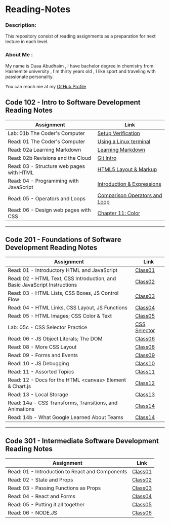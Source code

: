 # Reading-Notes


### Description:
This repository consist of reading assignments as a preparation for next lecture in each level. 



### About Me :
My name is Duaa Abudhaim , I have bachelor degree in chemistry from Hashemite university , I'm thirty years old ,
I like sport and traveling with passionate personality.

You can reach me at my [GitHub Profile](https://github.com/duaa9094)




## Code 102 - Intro to Software Development Reading Notes


| Assignment                        | Link                            |
| --------------------------------- | -------------------------------- |
| Lab: 01b The Coder's Computer     | [Setup Verification](lab01b.md) |
| Read: 01 The Coder's Computer     | [Using a Linux terminal](/read01.md) |
| Read: 02a Learning Markdown       | [Learning Markdown](read02a.md) |
| Read: 02b Revisions and the Cloud | [Git Intro](read02b.md) |
| Read: 03 - Structure web pages with HTML | [HTML5 Layout & Markup](read03.md) |
| Read: 04 - Programming with JavaScript | [Introduction & Expressions](read04.md) |
| Read: 05 - Operators and Loops | [Comparison Operators and Loop ](read05.md) |
| Read: 06 - Design web pages with CSS | [Chapter 11: Color ](read06.md) |

-----------------------------------------------------------------------------------------------------------------------------------------------

## Code 201 - Foundations of Software Development Reading Notes

| Assignment                        | Link                            |
| --------------------------------- | ------------------------------- |
| Read: 01 - Introductory HTML and JavaScript | [Class01](class01.md)                            |
| Read: 02 - HTML Text, CSS Introduction, and Basic JavaScript Instructions | [Class02](class02md)                            |
| Read: 03 - HTML Lists, CSS Boxes, JS Control Flow | [Class03](class03.md)                            |
| Read: 04 - HTML Links, CSS Layout, JS Functions| [Class04](class04.md)                            |
| Read: 05 - HTML Images; CSS Color & Text | [Class05](class05.md)                            |
| Lab: 05c - CSS Selector Practice  | [CSS Selector](cssselector.md)                            |
| Read: 06 - JS Object Literals; The DOM    | [Class06](class06.md)                            |
| Read: 08 - More CSS Layout        | [Class08](class08.md)                            |
| Read: 09 - Forms and Events       | [Class09](class09.md)                            |
| Read: 10 - JS Debugging              | [Class10](class10.md)                            |
| Read: 11 - Assorted Topics        | [Class11](class11.md)                            |
| Read: 12 - Docs for the HTML \<canvas\> Element & Chart.js                        | [Class12](class12.md)                            |
| Read: 13 - Local Storage   | [Class13](class13.md)                            |
| Read: 14a - CSS Transforms, Transitions, and Animations         | [Class14](class14a.md)                            |
| Read: 14b - What Google Learned About Teams                       | [Class14](class14b.md)                            |

-----------------------------------------------------------------------------------------------------------------------------------------------

## Code 301 - Intermediate Software Development Reading Notes

| Assignment                        | Link                            |
| --------------------------------- | ------------------------------- |
| Read: 01 - Introduction to React and Components | [Class01](level301/class01.md)                            |
| Read: 02 - State and Props   | [Class02](level301/class02.md)                            |
| Read: 03 - Passing Functions as Props | [Class03](level301/class03.md)                            |
| Read: 04 - React and Forms | [Class04](level301/class04.md)                            |
| Read: 05 - Putting it all together | [Class05](level301/class05.md)                            |
| Read: 06 - NODE.JS | [Class06](level301/class06.md)                            |
